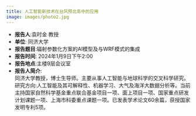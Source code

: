 ```yaml
---
title: 人工智能新技术在台风预北务中的应用
image: images/photo2.jpg
---
```

- **报告人**:袁时金 教授  
- **单位**: 同济大学  
- **报告题目**:辐射参数化方案的AI模型及与WRF模式的集成  
- **报告时间**: 2024年1月9日下午2:00  
- **报告地点**:主楼9层会议室  
- **报告人简介**:  
同济大学教授，博士生导师。主要从事人工智能与地球科学的交叉科学研究。研究方向:人工智能及其可解释性、机器学习、大气及海洋大数据分析等。当前主持国家自然科学基金重点联合基金项目一项、面上项目一项、国家重点研发计划课题一项、上海市科委重点课题一项。已发表学术论文60余篇，获授国家发明专利5项。